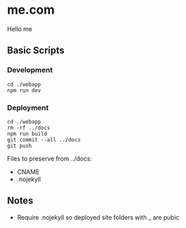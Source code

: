 # me.com
Hello me

## Basic Scripts

### Development
```
cd ./webapp
npm run dev
```


### Deployment
```
cd ./webapp
rm -rf ../docs
npm run build
git commit --all ../docs
git push

```

Files to preserve from ../docs:
* CNAME
* .nojekyll




## Notes
- Require .nojekyll so deployed site folders with _<folder-namer> are pubic
